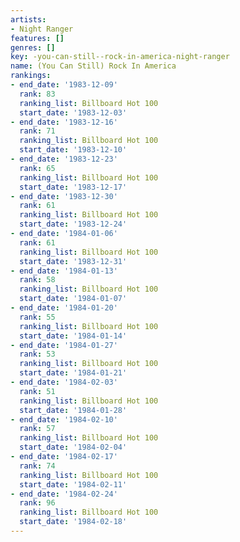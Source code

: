 ```yaml
---
artists:
- Night Ranger
features: []
genres: []
key: -you-can-still--rock-in-america-night-ranger
name: (You Can Still) Rock In America
rankings:
- end_date: '1983-12-09'
  rank: 83
  ranking_list: Billboard Hot 100
  start_date: '1983-12-03'
- end_date: '1983-12-16'
  rank: 71
  ranking_list: Billboard Hot 100
  start_date: '1983-12-10'
- end_date: '1983-12-23'
  rank: 65
  ranking_list: Billboard Hot 100
  start_date: '1983-12-17'
- end_date: '1983-12-30'
  rank: 61
  ranking_list: Billboard Hot 100
  start_date: '1983-12-24'
- end_date: '1984-01-06'
  rank: 61
  ranking_list: Billboard Hot 100
  start_date: '1983-12-31'
- end_date: '1984-01-13'
  rank: 58
  ranking_list: Billboard Hot 100
  start_date: '1984-01-07'
- end_date: '1984-01-20'
  rank: 55
  ranking_list: Billboard Hot 100
  start_date: '1984-01-14'
- end_date: '1984-01-27'
  rank: 53
  ranking_list: Billboard Hot 100
  start_date: '1984-01-21'
- end_date: '1984-02-03'
  rank: 51
  ranking_list: Billboard Hot 100
  start_date: '1984-01-28'
- end_date: '1984-02-10'
  rank: 57
  ranking_list: Billboard Hot 100
  start_date: '1984-02-04'
- end_date: '1984-02-17'
  rank: 74
  ranking_list: Billboard Hot 100
  start_date: '1984-02-11'
- end_date: '1984-02-24'
  rank: 96
  ranking_list: Billboard Hot 100
  start_date: '1984-02-18'
---
```


